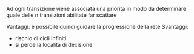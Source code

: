 Ad ogni transizione viene associata una priorita in modo da determinare quale delle n transizioni abilitate far scattare

Vantaggi: è possibile quindi guidare la progressione della rete 
Svantaggi:
- rischio di cicli infiniti
- si perde la localita di decisione 
